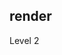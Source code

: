## render

<anchor :level='2'>
  <a>Level 2</a>
</anchor>

<script setup>
  import Anchor from './demos/anchor.vue'
</script>
